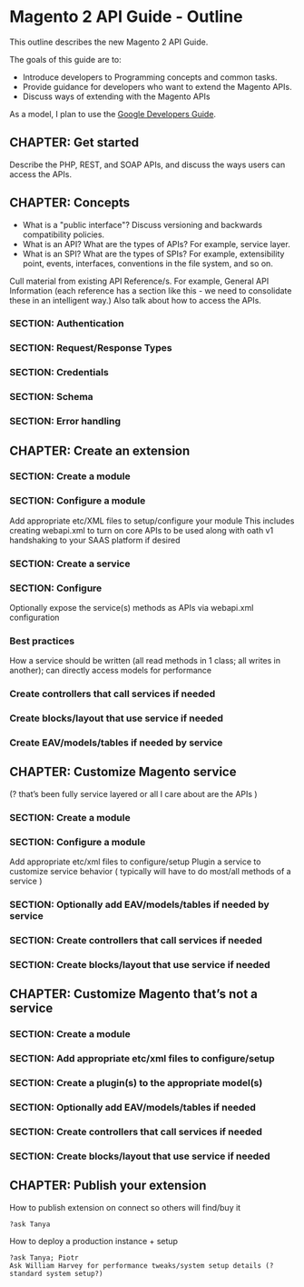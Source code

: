 Magento 2 API Guide - Outline
=============================

This outline describes the new Magento 2 API Guide.

The goals of this guide are to:

* Introduce developers to Programming concepts and common tasks.
* Provide guidance for developers who want to extend the Magento APIs.
* Discuss ways of extending with the Magento APIs

As a model, I plan to use the [Google Developers Guide](http://developer-support-handbook.appspot.com/documentation.html#developers-guide).


CHAPTER: Get started
--------------------

Describe the PHP, REST, and SOAP APIs, and discuss the ways users can access the APIs.

CHAPTER: Concepts
-----------------

- What is a "public interface"? Discuss versioning and backwards compatibility policies.
- What is an API? What are the types of APIs? For example, service layer.
- What is an SPI? What are the types of SPIs? For example, extensibility point, events, interfaces, conventions in the file system, and so on.

Cull material from existing API Reference/s. For example, General API Information (each reference has a section like this - we need to consolidate these in an intelligent way.) Also talk about how to access the APIs.
### SECTION: Authentication

### SECTION: Request/Response Types

### SECTION: Credentials

### SECTION: Schema

### SECTION: Error handling

CHAPTER: Create an extension
----------------------------

### SECTION: Create a module
### SECTION: Configure a module
Add appropriate etc/XML files to setup/configure your module
This includes creating webapi.xml to turn on core APIs to be used along with oath v1 handshaking to your SAAS platform if desired
### SECTION: Create a service
### SECTION: Configure
Optionally expose the service(s) methods as APIs via webapi.xml configuration
### Best practices
How a service should be written (all read methods in 1 class; all writes in another);  can directly access models for performance
### Create controllers that call services if needed
### Create blocks/layout that use service if needed
### Create EAV/models/tables if needed by service

CHAPTER: Customize Magento service
----------------------------------
(? that’s been fully service layered or all I care about are the APIs )

### SECTION: Create a module
### SECTION: Configure a module
Add appropriate etc/xml files to configure/setup
Plugin a service to customize service behavior ( typically will have to do most/all methods of a service )
### SECTION: Optionally add EAV/models/tables if needed by service
### SECTION: Create controllers that call services if needed
### SECTION: Create blocks/layout that use service if needed

CHAPTER: Customize Magento that’s not a service
-----------------------------------------------

### SECTION: Create a module
### SECTION: Add appropriate etc/xml files to configure/setup
### SECTION: Create a plugin(s) to the appropriate model(s)
### SECTION: Optionally add EAV/models/tables if needed
### SECTION: Create controllers that call services if needed
### SECTION: Create blocks/layout that use service if needed

CHAPTER: Publish your extension
-------------------------------
How to publish extension on connect so others will find/buy it

    ?ask Tanya

How to deploy a production instance + setup

    ?ask Tanya; Piotr
    Ask William Harvey for performance tweaks/system setup details (?standard system setup?)
